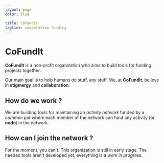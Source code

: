 ```yaml
---
layout: page
color: blue

title: CoFundIt
tagline: cooperative funding
---
```


# CoFundIt

**CoFundIt** is a non-profit organization who aims to build tools for funding projects together.

Our main goal is to help humans do stuff, any stuff. We, at **CoFundIt**, believe in **stigmergy** and **collaboration**.

## How do we work ?

We are building tools for maintaining an *activity network* funded by a *common pot* where each member of the network can fund any activity (or **node**) in the network.

## How can I join the network ?

For the moment, you can't. This organization is still in early stage. The needed tools aren't developed yet, everything is a *work in progress*.
